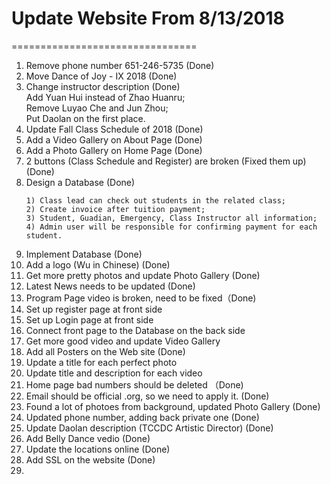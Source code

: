 # Update Website From 8/13/2018
================================
1. Remove phone number 651-246-5735 (Done)
2. Move Dance of Joy - IX 2018 (Done)
3. Change instructor description (Done)<br/>
    Add Yuan Hui instead of Zhao Huanru;<br/>
    Remove Luyao Che and Jun Zhou;<br/>
    Put Daolan on the first place.
4. Update Fall Class Schedule of 2018 (Done)
5. Add a Video Gallery on About Page (Done)
6. Add a Photo Gallery on Home Page (Done)
7. 2 buttons (Class Schedule and Register) are broken (Fixed them up) (Done)
8. Design a Database (Done)
   ```
   1) Class lead can check out students in the related class;
   2) Create invoice after tuition payment;
   3) Student, Guadian, Emergency, Class Instructor all information;
   4) Admin user will be responsible for confirming payment for each student.
   ```
9. Implement Database (Done)
10. Add a logo (Wu in Chinese) (Done)
11. Get more pretty photos and update Photo Gallery (Done)
12. Latest News needs to be updated (Done)
13. Program Page video is broken, need to be fixed（Done)
14. Set up register page at front side
15. Set up Login page at front side
16. Connect front page to the Database on the back side
17. Get more good video and update Video Gallery
18. Add all Posters on the Web site (Done)
19. Update a title for each perfect photo
20. Update title and description for each video
21. Home page bad numbers should be deleted （Done)
22. Email should be official .org, so we need to apply it. (Done)
23. Found a lot of photoes from background, updated Photo Gallery (Done)
24. Updated phone number, adding back private one (Done)
25. Update Daolan description (TCCDC Artistic Director) (Done)
26. Add Belly Dance vedio (Done)
27. Update the locations online (Done)
28. Add SSL on the website (Done)
29. 
